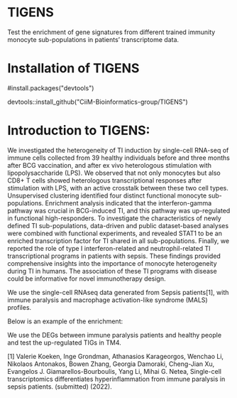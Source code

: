 # TIGENS

Test the enrichment of gene signatures from different trained immunity monocyte sub-populations in patients’ transcriptome data.

# Installation of TIGENS
#install.packages("devtools")

devtools::install_github("CiiM-Bioinformatics-group/TIGENS")




# Introduction to TIGENS:

We investigated the heterogeneity of TI induction by single-cell RNA-seq of immune cells collected from 39 healthy individuals before and three months after BCG vaccination, and after ex vivo heterologous stimulation with lipopolysaccharide (LPS). We observed that not only monocytes but also CD8+ T cells showed heterologous transcriptional responses after stimulation with LPS, with an active crosstalk between these two cell types. Unsupervised clustering identified four distinct functional monocyte sub-populations. Enrichment analysis indicated that the interferon-gamma pathway was crucial in BCG-induced TI, and this pathway was up-regulated in functional high-responders. To investigate the characteristics of newly defined TI sub-populations, data-driven and public dataset-based analyses were combined with functional experiments, and revealed STAT1 to be an enriched transcription factor for TI shared in all sub-populations. Finally, we reported the role of type I interferon-related and neutrophil-related TI transcriptional programs in patients with sepsis. These findings provided comprehensive insights into the importance of monocyte heterogeneity during TI in humans. The association of these TI programs with disease could be informative for novel immunotherapy design. 

We use the single-cell RNAseq data generated from Sepsis patients[1], with immune paralysis and macrophage activation-like syndrome (MALS) profiles.

Below is an example of the enrichment:

We use the DEGs between immune paralysis patients and healthy people and test the up-regulated TIGs in TM4.





[1] Valerie Koeken, Inge Grondman, Athanasios Karageorgos, Wenchao Li, Nikolaos Antonakos, Bowen Zhang, Georgia Damoraki, Cheng-Jian Xu, Evangelos J. Giamarellos-Bourboulis, Yang Li, Mihai G. Netea, Single-cell transcriptomics differentiates hyperinflammation from immune paralysis in sepsis patients. (submitted) (2022).
